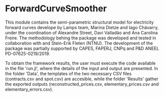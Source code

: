 # ForwardCurveSmoother

This module contains the semi-parametric structural model for electricity forward curves develope by Lamps team, Marina Dietze and Iago Chávarry, under the coordination of Alexandre Street, Davi Valladão and Ana Carolina Freire. The methodology behing the package was developed and tested in collaboration with and Stein-Erik Fleten (NTNU). The development of the package was partially supported by CAPES, FAPERJ, CNPq and P&D ANEEL PD-07625-0219/2019.

To obtain the framework results, the user must execute the code available in the file 'run.jl', where the details of the input and output are presented. In the folder 'Data', the templates of the two necessary CSV files (contracts.csv and spot.csv) are accesible, while the folder 'Results' gather the exported outputs (reconstructed_prices.csv, elementary_prices.csv and elementary_errors.csv).
